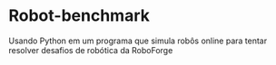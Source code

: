 # Robot-benchmark
Usando Python em um programa que simula robôs online para tentar resolver desafios de robótica da RoboForge

